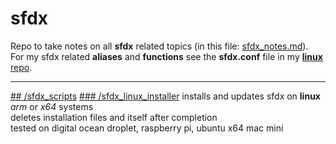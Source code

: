 # sfdx
Repo to take notes on all **sfdx** related topics (in this file: [sfdx_notes.md](https://github.com/HeikoKramer/sfdx/blob/main/sfdx_notes.md)). <br>
For my sfdx related **aliases** and **functions** see the **sfdx.conf** file in my [**linux** repo](https://github.com/HeikoKramer/linux/blob/main/dotfiles/sfdx.conf).

----

[## /sfdx_scripts](https://github.com/HeikoKramer/sfdx/tree/main/sfdx_scripts)
[### /sfdx_linux_installer](https://github.com/HeikoKramer/sfdx/blob/main/sfdx_scripts/sfdx_linux_installer)
installs and updates sfdx on **linux** *arm* or *x64* systems <br>
deletes installation files and itself after completion <br> 
tested on digital ocean droplet, raspberry pi, ubuntu x64 mac mini <br>

